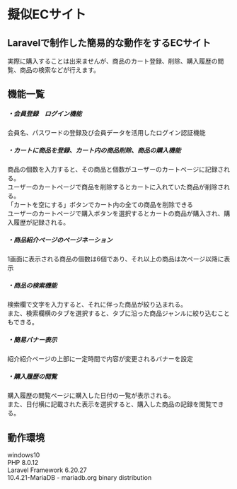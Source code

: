 # 擬似ECサイト
## Laravelで制作した簡易的な動作をするECサイト
実際に購入することは出来ませんが、商品のカート登録、削除、購入履歴の閲覧、商品の検索などが行えます。

## 機能一覧
##### ・会員登録　ログイン機能
会員名、パスワードの登録及び会員データを活用したログイン認証機能
##### ・カートに商品を登録、カート内の商品削除、商品の購入機能
商品の個数を入力すると、その商品と個数がユーザーのカートページに記録される。<br>
ユーザーのカートページで商品を削除するとカートに入れていた商品が削除される。<br>
「カートを空にする」ボタンでカート内の全ての商品を削除できる<br>
ユーザーのカートページで購入ボタンを選択するとカートの商品が購入され、購入履歴が記録される。
##### ・商品紹介ページのページネーション
1画面に表示される商品の個数は6個であり、それ以上の商品は次ページ以降に表示
##### ・商品の検索機能
検索欄で文字を入力すると、それに伴った商品が絞り込まれる。<br>
また、検索欄横のタブを選択すると、タブに沿った商品ジャンルに絞り込むこともできる。
##### ・簡易バナー表示
紹介紹介ページの上部に一定時間で内容が変更されるバナーを設定
##### ・購入履歴の閲覧
購入履歴の閲覧ページに購入した日付の一覧が表示される。<br>
また、日付横に記載された表示を選択すると、購入した商品の記録を閲覧できる。

## 動作環境
windows10<br>
PHP 8.0.12<br>
Laravel Framework 6.20.27<br>
10.4.21-MariaDB - mariadb.org binary distribution 
